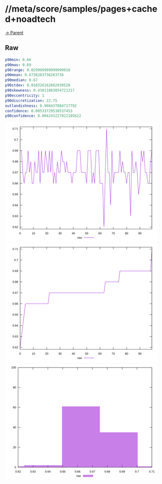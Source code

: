 
# //meta/score/samples/pages+cached+noadtech

[→ Parent](../..)


## Raw


```yaml
p90min: 0.66
p90max: 0.69
p90range: 0.029999999999999916
p90mean: 0.6736263736263736
p90median: 0.67
p90stdev: 0.010326162602930528
p90skewness: 0.43011883054721217
p90eccentricity: 1
p90discretization: 22.75
outlandishness: 0.998437804717792
confidence: 0.00533729538537453
p90confidence: 0.004243227822105622

```

![PLOT: raw-values](./raw/values.svg)![PLOT: raw-sorted](./raw/sorted.svg)![PLOT: raw-histogram](./raw/histogram.svg)